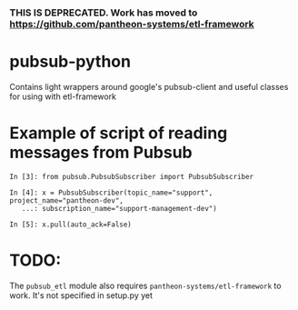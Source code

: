 ### THIS IS DEPRECATED. Work has moved to https://github.com/pantheon-systems/etl-framework
# pubsub-python
Contains light wrappers around google's pubsub-client and useful classes for using with etl-framework

# Example of script of reading messages from Pubsub

```
In [3]: from pubsub.PubsubSubscriber import PubsubSubscriber

In [4]: x = PubsubSubscriber(topic_name="support", project_name="pantheon-dev", 
   ...: subscription_name="support-management-dev")

In [5]: x.pull(auto_ack=False)
```

# TODO:
The `pubsub_etl` module also requires `pantheon-systems/etl-framework` to work.  It's not specified in setup.py yet
